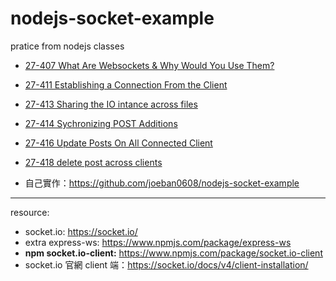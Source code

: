 # nodejs-socket-example

pratice from nodejs classes

- [27-407 What Are Websockets & Why Would You Use Them?](https://www.notion.so/27-407-What-Are-Websockets-Why-Would-You-Use-Them-ac072fa5468649aaaf5d0fe8b1f8c78b)
- [27-411 Establishing a Connection From the Client](https://www.notion.so/27-411-Establishing-a-Connection-From-the-Client-10ca76050dc280acbe91eb41ef3247c7?pvs=21)
- [27-413 Sharing the IO intance across files](https://www.notion.so/27-413-Sharing-the-IO-intance-across-files-10ca76050dc280ab8887fdfc3aa9d3be?pvs=21)
- [27-414 Sychronizing POST Additions](https://www.notion.so/27-414-Sychronizing-POST-Additions-10ca76050dc28085b7a2d47855082b91?pvs=21)
- [27-416 Update Posts On All Connected Client](https://www.notion.so/27-416-Update-Posts-On-All-Connected-Client-10da76050dc2802e9323ecc1f628b798?pvs=21)
- [27-418 delete post across clients](https://www.notion.so/27-418-delete-post-across-clients-10da76050dc2804483ced5abda079b7b?pvs=21)

- 自己實作：https://github.com/joeban0608/nodejs-socket-example

---

resource:

- socket.io: https://socket.io/
- extra express-ws: https://www.npmjs.com/package/express-ws
- **npm socket.io-client:** https://www.npmjs.com/package/socket.io-client
- socket.io 官網 client 端：https://socket.io/docs/v4/client-installation/
